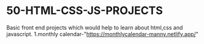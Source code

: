 # 50-HTML-CSS-JS-PROJECTS
Basic front end projects which would help to learn about html,css and javascript.
1.monthly calendar-"https://monthlycalendar-manny.netlify.app/"
